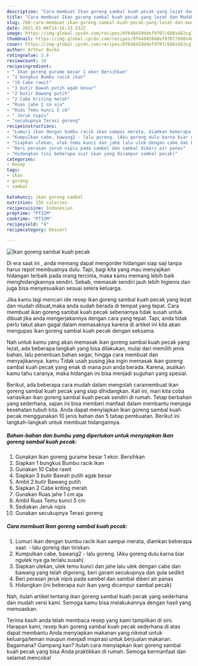 ```yaml
---
description: "Cara membuat Ikan goreng sambal kuah pecak yang lezat dan Mudah Dibuat"
title: "Cara membuat Ikan goreng sambal kuah pecak yang lezat dan Mudah Dibuat"
slug: 788-cara-membuat-ikan-goreng-sambal-kuah-pecak-yang-lezat-dan-mudah-dibuat
date: 2021-01-06T14:16:33.532Z
image: https://img-global.cpcdn.com/recipes/0f648459ddef9707/680x482cq70/ikan-goreng-sambal-kuah-pecak-foto-resep-utama.jpg
thumbnail: https://img-global.cpcdn.com/recipes/0f648459ddef9707/680x482cq70/ikan-goreng-sambal-kuah-pecak-foto-resep-utama.jpg
cover: https://img-global.cpcdn.com/recipes/0f648459ddef9707/680x482cq70/ikan-goreng-sambal-kuah-pecak-foto-resep-utama.jpg
author: Arthur Burke
ratingvalue: 3.8
reviewcount: 10
recipeingredient:
- " Ikan goreng gurame besar 1 ekor Bersihkan"
- "1 bungkus Bumbu racik ikan"
- "10 Cabe rawit"
- "3 butir Bawah putih agak besar"
- "2 butir Bawang putih"
- "2 Cabe kriting merah"
- "Ruas jahe 1 cm aja"
- "Ruas Temu kunci 5 cm"
- " Jeruk nipis"
- "secukupnya Terasi goreng"
recipeinstructions:
- "Lumuri ikan dengan bumbu racik ikan sampai merata, diamkan beberapa saat. - lalu goreng dan tiriskan."
- "Kumpulkan cabe, bawang2 - lalu goreng. (Aku goreng dulu karna biar ngulek nya ga terlalu susah)"
- "Siapkan ulekan, ulek temu kunci dan jahe lalu ulek dengan cabe dan bawang yang telah digoreng, beri garam secukupnya dan gula sedikit"
- "Beri perasan jeruk nipis pada sambel dan sambal diberi air panas"
- "Hidangkan (ini beberapa suir ikan yang dicampur sambal pecak)"
categories:
- Resep
tags:
- ikan
- goreng
- sambal

katakunci: ikan goreng sambal 
nutrition: 256 calories
recipecuisine: Indonesian
preptime: "PT32M"
cooktime: "PT33M"
recipeyield: "4"
recipecategory: Dessert

---
```



![Ikan goreng sambal kuah pecak](https://img-global.cpcdn.com/recipes/0f648459ddef9707/680x482cq70/ikan-goreng-sambal-kuah-pecak-foto-resep-utama.jpg)

Di era  saat ini , anda memang dapat mengorder hidangan siap saji tanpa harus repot membuatnya dulu. Tapi, bagi kita yang mau menyajikan hidangan terbaik pada orang tercinta, maka kamu memang lebih baik menghidangkannya sendiri. Sebab, memasak sendiri jauh lebih higienis dan juga bisa menyesuaikan sesuai selera keluarga.

Jika kamu lagi mencari ide resep ikan goreng sambal kuah pecak yang lezat dan mudah dibuat,maka anda sudah berada di tempat yang tepat. Cara membuat ikan goreng sambal kuah pecak  sebenarnya tidak susah untuk dibuat jika anda mengerjakannya dengan cara yang tepat. Tapi, anda tidak perlu takut akan gagal dalam memasaknya 
karena di artikel ini kita akan mengupas ikan goreng sambal kuah pecak dengan seksama.  



Nah untuk kamu yang akan memasak ikan goreng sambal kuah pecak yang lezat, ada beberapa langkah yang bisa dilakukan, mulai dari memilih jenis bahan, lalu penentuan bahan segar, hingga cara membuat dan menyajikannya. kamu Tidak usah pusing jika ingin memasak ikan goreng sambal kuah pecak yang enak di mana pun anda berada. Karena, asalkan kamu  tahu caranya, maka hidangan ini bisa menjadi suguhan yang spesial.

Berikut, ada beberapa cara mudah dalam mengolah caramembuat ikan goreng sambal kuah pecak yang siap dihidangkan. Kali ini, mari kita coba variasikan ikan goreng sambal kuah pecak sendiri di rumah. Tetap berbahan yang sederhana, sajian ini bisa memberi manfaat dalam membantu menjaga kesehatan tubuh kita. Anda dapat menyiapkan Ikan goreng sambal kuah pecak menggunakan 10 jenis bahan dan 5 tahap pembuatan. Berikut ini langkah-langkah untuk membuat hidangannya.

<!--inarticleads1-->

##### Bahan-bahan dan bumbu yang diperlukan untuk menyiapkan Ikan goreng sambal kuah pecak:

1. Gunakan  Ikan goreng gurame besar 1 ekor. Bersihkan
1. Siapkan 1 bungkus Bumbu racik ikan
1. Gunakan 10 Cabe rawit
1. Siapkan 3 butir Bawah putih agak besar
1. Ambil 2 butir Bawang putih
1. Siapkan 2 Cabe kriting merah
1. Gunakan Ruas jahe 1 cm aja
1. Ambil Ruas Temu kunci 5 cm
1. Sediakan  Jeruk nipis
1. Gunakan secukupnya Terasi goreng




<!--inarticleads2-->

##### Cara membuat Ikan goreng sambal kuah pecak:

1. Lumuri ikan dengan bumbu racik ikan sampai merata, diamkan beberapa saat. - lalu goreng dan tiriskan.
1. Kumpulkan cabe, bawang2 - lalu goreng. (Aku goreng dulu karna biar ngulek nya ga terlalu susah)
1. Siapkan ulekan, ulek temu kunci dan jahe lalu ulek dengan cabe dan bawang yang telah digoreng, beri garam secukupnya dan gula sedikit
1. Beri perasan jeruk nipis pada sambel dan sambal diberi air panas
1. Hidangkan (ini beberapa suir ikan yang dicampur sambal pecak)




Nah, itulah artikel tentang  ikan goreng sambal kuah pecak  yang sederhana dan mudah versi kami. Semoga kamu bisa melakukannya dengan hasil yang memuaskan. 

Terima kasih anda telah membaca resep yang kami tampilkan di sini. Harapan kami, resep  Ikan goreng sambal kuah pecak sederhana di atas dapat membantu Anda menyiapkan makanan yang nikmat untuk keluarga/teman maupun menjadi inspirasi untuk berjualan makanan. Bagaimana? Gampang kan? Itulah cara menyiapkan ikan goreng sambal kuah pecak yang bisa Anda praktikkan di rumah. Semoga bermanfaat dan selamat mencoba!

